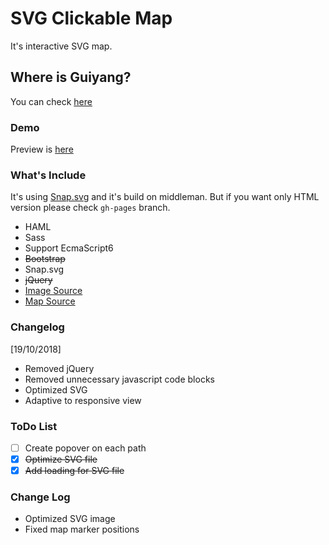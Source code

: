 # SVG Clickable Map

It's interactive SVG map.

## Where is Guiyang?

You can check [here](https://en.wikipedia.org/wiki/Guiyang)

### Demo
Preview is [here](http://coskuntekin.github.io/svg_clickable_map/)

### What's Include

It's using [Snap.svg](http://snapsvg.io/) and it's build on middleman. But if you want only HTML version please check `gh-pages` branch.

  * HAML
  * Sass
  * Support EcmaScript6 
  * ~~Bootstrap~~
  * Snap.svg
  * ~~jQuery~~
  * [Image Source](https://unsplash.com/)
  * [Map Source](https://en.wikipedia.org/wiki/Guiyang)

### Changelog

[19/10/2018]

  - Removed jQuery
  - Removed unnecessary javascript code blocks
  - Optimized SVG
  - Adaptive to responsive view

### ToDo List
  * [ ] Create popover on each path
  * [x] ~~Optimize SVG file~~
  * [x] ~~Add loading for SVG file~~
  
### Change Log
  * Optimized SVG image
  * Fixed map marker positions